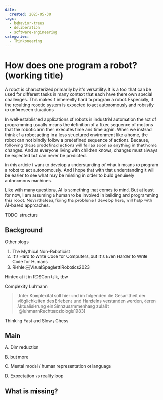 ```yaml
---
date:
  created: 2025-05-30
tags:
  - behavior-trees
  - deliberation
  - software-engineering
categories:
  - Thinkoneering
---
```


# How does one program a robot? (working title)

A robot is characterized primarily by it's versatility.
It is a tool that can be used for different tasks in many context that each have there own special challenges.
This makes it inherently hard to program a robot.
Especially, if the resulting robotic system is expected to act autonomously and robustly to unforeseen situations.

In well-established applications of robots in industrial automation the act of programming usually means the definition of a fixed sequence of motions that the robotic arm then executes time and time again.
When we instead think of a robot acting in a less structured environment like a home, the robot can not blindly follow a predefined sequence of actions.
Because, following these predefined actions will fail as soon as anything in that home changes.
And as everyone living with children knows, changes must always be expected but can never be predicted.

In this article I want to develop a understanding of what it means to program a robot to act autonomously.
And I hope that with that understanding it will be easier to see what may be missing in order to build genuinely autonomous machines.

Like with many questions, AI is something that comes to mind.
But at least for now, I am assuming a human to be involved in building and programming this robot.
Nevertheless, fixing the problems I develop here, will help with AI-based approaches.

TODO: structure

## Background

Other blogs

1) The Mythical Non-Roboticist
2) It's Hard to Write Code for Computers, but It's Even Harder to Write Code for Humans
3) Riehle:￼VisualSpaghettiRobotics2023

Hinted at it in ROSCon talk, tbw

Complexity Luhmann
> Unter Komplexität soll hier und im folgenden die Gesamtheit der Möglichkeiten des Erlebens und Handelns verstanden werden, deren Aktualisierung ein Sinnzusammenhang zuläßt. <!-- codespell:ignore -->
[@luhmannRechtssoziologie1983]

Thinking Fast and Slow / Chess

## Main

A. Dim reduction

B. but more

C. Mental model / human representation or language

D. Expectation vs reality loop

## What is missing?
